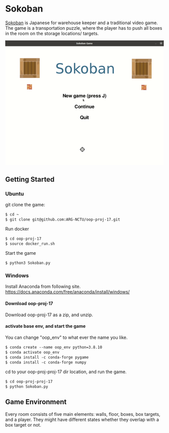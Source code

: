 # Sokoban
[Sokoban](https://en.wikipedia.org/wiki/Sokoban) is Japanese for warehouse keeper and a traditional video game.
The game is a transportation puzzle, where the player has to push all boxes in the room on the storage locations/ targets.

<img src="./oop-proj-17.gif"/>

## Getting Started

### Ubuntu
git clone the game:
```
$ cd ~
$ git clone git@github.com:ARG-NCTU/oop-proj-17.git
```
Run docker
```
$ cd oop-proj-17
$ source docker_run.sh
```
Start the game
```
$ python3 Sokoban.py
```
### Windows
Install Anaconda from following site.
https://docs.anaconda.com/free/anaconda/install/windows/
#### Download oop-proj-17
Download oop-proj-17 as a zip, and unzip.
#### activate base env, and start the game
You can change "oop_env" to what ever the name you like.
```
$ conda create --name oop_env python=3.8.10
$ conda activate oop_env
$ conda install -c conda-forge pygame
$ conda install -c conda-forge numpy
```
cd to your oop-proj-proj-17 dir location, and run the game.
```
$ cd oop-proj-proj-17
$ python Sokoban.py
```
## Game Environment
Every room consists of five main elements: walls, floor, boxes, box targets, and a player. They might have different states whether they overlap with a box target or not. 
